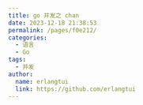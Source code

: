```yaml
---
title: go 并发之 chan
date: 2023-12-18 21:38:53
permalink: /pages/f0e212/
categories:
  - 语言
  - Go
tags:
  - 并发
author: 
  name: erlangtui
  link: https://github.com/erlangtui
---
```

